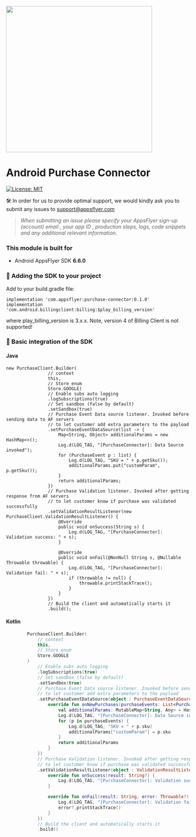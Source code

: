 <img src="https://massets.appsflyer.com/wp-content/uploads/2018/06/20092440/static-ziv_1TP.png"  width="400" > 

# Android Purchase Connector

[![License: MIT](https://img.shields.io/badge/License-MIT-blue.svg)](https://github.com/AppsFlyerSDK/android-purchase-connector/blob/main/LICENSE)

🛠 In order for us to provide optimal support, we would kindly ask you to submit any issues to
support@appsflyer.com

> *When submitting an issue please specify your AppsFlyer sign-up (account) email , your app ID , production steps, logs, code snippets and any additional relevant information.*

### <a id="plugin-build-for"> This module is built for

- Android AppsFlyer SDK **6.6.0**

### 📲 Adding the SDK to your project

Add to your build.gradle file:

```
implementation 'com.appsflyer:purchase-connector:0.1.0'
implementation 'com.android.billingclient:billing:$play_billing_version'
```

where play_billing_version is 3.x.x. Note, version 4 of Billing Client is not supported!

### 🚀 Basic integration of the SDK
#### Java

```
new PurchaseClient.Builder(
                // context
                this,
                // Store enum
                Store.GOOGLE)
                // Enable subs auto logging
                .logSubscriptions(true)
                // Set sandbox (false by default)
                .setSandbox(true)
                // Purchase Event Data source listener. Invoked before sending data to AF servers
                // to let customer add extra parameters to the payload
                .setPurchaseEventDataSource(list -> {
                    Map<String, Object> additionalParams = new HashMap<>();
                    Log.d(LOG_TAG, "[PurchaseConnector]: Data Source invoked");
                    for (PurchaseEvent p : list) {
                        Log.d(LOG_TAG, "SKU = " + p.getSku());
                        additionalParams.put("customParam", p.getSku());
                    }
                    return additionalParams;
                })
                // Purchase Validation listener. Invoked after getting response from AF servers
                // to let customer know if purchase was validated successfully
                .setValidationResultListener(new PurchaseClient.ValidationResultListener() {
                    @Override
                    public void onSuccess(String s) {
                        Log.d(LOG_TAG, "[PurchaseConnector]: Validation success: " + s);
                    }

                    @Override
                    public void onFail(@NonNull String s, @Nullable Throwable throwable) {
                        Log.d(LOG_TAG, "[PurchaseConnector]: Validation fail: " + s);
                        if (throwable != null) {
                            throwable.printStackTrace();
                        }
                    }
                })
                // Build the client and automatically starts it
                .build();
```
#### Kotlin
```kotlin
        PurchaseClient.Builder(
            // context
            this,
            // Store enum
            Store.GOOGLE
        )
            // Enable subs auto logging
            .logSubscriptions(true)
            // Set sandbox (false by default)
            .setSandbox(true)
            // Purchase Event Data source listener. Invoked before sending data to AF servers
            // to let customer add extra parameters to the payload
            .setPurchaseEventDataSource(object : PurchaseEventDataSource {
                override fun onNewPurchases(purchaseEvents: List<PurchaseEvent>): Map<String, Any> {
                    val additionalParams: MutableMap<String, Any> = HashMap()
                    Log.d(LOG_TAG, "[PurchaseConnector]: Data Source invoked")
                    for (p in purchaseEvents) {
                        Log.d(LOG_TAG, "SKU = " + p.sku)
                        additionalParams["customParam"] = p.sku
                    }
                    return additionalParams
                }
            })
            // Purchase Validation listener. Invoked after getting response from AF servers
            // to let customer know if purchase was validated successfully
            .setValidationResultListener(object : ValidationResultListener {
                override fun onSuccess(result: String?) {
                    Log.d(LOG_TAG, "[PurchaseConnector]: Validation success: $result")
                }

                override fun onFail(result: String, error: Throwable?) {
                    Log.d(LOG_TAG, "[PurchaseConnector]: Validation fail: $result")
                    error?.printStackTrace()
                }
            })
            // Build the client and automatically starts it
            .build()
```